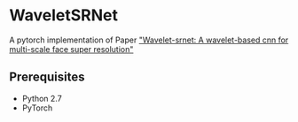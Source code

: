 # WaveletSRNet
A pytorch implementation of Paper ["Wavelet-srnet: A wavelet-based cnn for multi-scale face super resolution"](http://openaccess.thecvf.com/content_iccv_2017/html/Huang_Wavelet-SRNet_A_Wavelet-Based_ICCV_2017_paper.html)

## Prerequisites
* Python 2.7
* PyTorch
